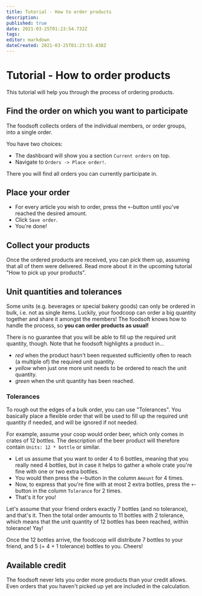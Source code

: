 ```yaml
---
title: Tutorial - How to order products
description: 
published: true
date: 2021-03-25T01:23:54.732Z
tags: 
editor: markdown
dateCreated: 2021-03-25T01:23:53.438Z
---
```


# Tutorial - How to order products
This tutorial will help you through the process of ordering products.

## Find the order on which you want to participate
The foodsoft collects orders of the individual members, or order groups, into a single order.

You have two choices:
- The dashboard will show you a section `Current orders` on top.
- Navigate to `Orders -> Place order!`.

There you will find all orders you can currently participate in.

## Place your order
- For every article you wish to order, press the `+`-button until you've reached the desired amount.
- Click `Save order`.
- You're done!

## Collect your products
Once the ordered products are received, you can pick them up, assuming that all of them were delivered. Read more about it in the upcoming tutorial "How to pick up your products".

## Unit quantities and tolerances
Some units (e.g. beverages or special bakery goods) can only be ordered in bulk, i.e. not as single items. Luckily, your foodcoop can order a big quantity together and share it amongst the members! The foodsoft knows how to handle the process, so **you can order products as usual!**

There is no guarantee that you will be able to fill up the required unit quantity, though. Note that he foodsoft highlights a product in...
- *red* when the product hasn't been requested sufficiently often to reach (a multiple of) the required unit quantity.
- *yellow* when just one more unit needs to be ordered to reach the unit quantity.
- *green* when the unit quantity has been reached.

### Tolerances
To rough out the edges of a bulk order, you can use "Tolerances". You basically place a flexible order that will be used to fill up the required unit quantity if needed, and will be ignored if not needed.

For example, assume your coop would order beer, which only comes in crates of 12 bottles. The description of the beer product will therefore contain `Units: 12 * bottle` or similar.
- Let us assume that you want to order 4 to 6 bottles, meaning that you really need 4 bottles,   but in case it helps to gather a whole crate you're fine with one or two extra bottles.
- You would then press the `+`-button in the column `Amount` for 4 times.
- Now, to express that you're fine with at most 2 extra bottles, press the `+`-button in the column `Tolerance` for 2 times.
- That's it for you!

Let's assume that your friend orders exactly 7 bottles (and no tolerance), and that's it. Then the total order amounts to 11 bottles with 2 tolerance, which means that the unit quantity of 12 bottles has been reached, within tolerance! Yay!

Once the 12 bottles arrive, the foodcoop will distribute 7 bottles to your friend, and 5 (= 4 + 1 tolerance) bottles to you. Cheers!

## Available credit
The foodsoft never lets you order more products than your credit allows. Even orders that you haven't picked up yet are included in the calculation.